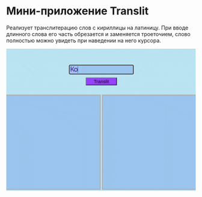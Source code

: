 # Мини-приложение Translit
Реализует транслитерацию слов с кириллицы на латиницу. При вводе длинного слова его часть обрезается и заменяется троеточием, слово полностью можно увидеть при наведении на него курсора.

![gif](translit.gif)                                                                                                                
